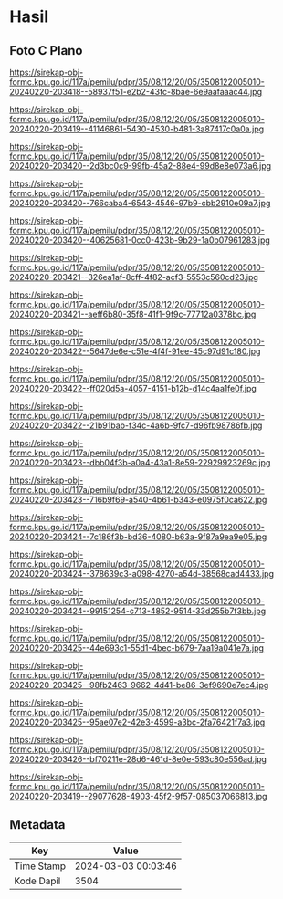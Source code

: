 # Hasil

## Foto C Plano

https://sirekap-obj-formc.kpu.go.id/117a/pemilu/pdpr/35/08/12/20/05/3508122005010-20240220-203418--58937f51-e2b2-43fc-8bae-6e9aafaaac44.jpg

https://sirekap-obj-formc.kpu.go.id/117a/pemilu/pdpr/35/08/12/20/05/3508122005010-20240220-203419--41146861-5430-4530-b481-3a87417c0a0a.jpg

https://sirekap-obj-formc.kpu.go.id/117a/pemilu/pdpr/35/08/12/20/05/3508122005010-20240220-203420--2d3bc0c9-99fb-45a2-88e4-99d8e8e073a6.jpg

https://sirekap-obj-formc.kpu.go.id/117a/pemilu/pdpr/35/08/12/20/05/3508122005010-20240220-203420--766caba4-6543-4546-97b9-cbb2910e09a7.jpg

https://sirekap-obj-formc.kpu.go.id/117a/pemilu/pdpr/35/08/12/20/05/3508122005010-20240220-203420--40625681-0cc0-423b-9b29-1a0b07961283.jpg

https://sirekap-obj-formc.kpu.go.id/117a/pemilu/pdpr/35/08/12/20/05/3508122005010-20240220-203421--326ea1af-8cff-4f82-acf3-5553c560cd23.jpg

https://sirekap-obj-formc.kpu.go.id/117a/pemilu/pdpr/35/08/12/20/05/3508122005010-20240220-203421--aeff6b80-35f8-41f1-9f9c-77712a0378bc.jpg

https://sirekap-obj-formc.kpu.go.id/117a/pemilu/pdpr/35/08/12/20/05/3508122005010-20240220-203422--5647de6e-c51e-4f4f-91ee-45c97d91c180.jpg

https://sirekap-obj-formc.kpu.go.id/117a/pemilu/pdpr/35/08/12/20/05/3508122005010-20240220-203422--ff020d5a-4057-4151-b12b-d14c4aa1fe0f.jpg

https://sirekap-obj-formc.kpu.go.id/117a/pemilu/pdpr/35/08/12/20/05/3508122005010-20240220-203422--21b91bab-f34c-4a6b-9fc7-d96fb98786fb.jpg

https://sirekap-obj-formc.kpu.go.id/117a/pemilu/pdpr/35/08/12/20/05/3508122005010-20240220-203423--dbb04f3b-a0a4-43a1-8e59-22929923269c.jpg

https://sirekap-obj-formc.kpu.go.id/117a/pemilu/pdpr/35/08/12/20/05/3508122005010-20240220-203423--716b9f69-a540-4b61-b343-e0975f0ca622.jpg

https://sirekap-obj-formc.kpu.go.id/117a/pemilu/pdpr/35/08/12/20/05/3508122005010-20240220-203424--7c186f3b-bd36-4080-b63a-9f87a9ea9e05.jpg

https://sirekap-obj-formc.kpu.go.id/117a/pemilu/pdpr/35/08/12/20/05/3508122005010-20240220-203424--378639c3-a098-4270-a54d-38568cad4433.jpg

https://sirekap-obj-formc.kpu.go.id/117a/pemilu/pdpr/35/08/12/20/05/3508122005010-20240220-203424--99151254-c713-4852-9514-33d255b7f3bb.jpg

https://sirekap-obj-formc.kpu.go.id/117a/pemilu/pdpr/35/08/12/20/05/3508122005010-20240220-203425--44e693c1-55d1-4bec-b679-7aa19a041e7a.jpg

https://sirekap-obj-formc.kpu.go.id/117a/pemilu/pdpr/35/08/12/20/05/3508122005010-20240220-203425--98fb2463-9662-4d41-be86-3ef9690e7ec4.jpg

https://sirekap-obj-formc.kpu.go.id/117a/pemilu/pdpr/35/08/12/20/05/3508122005010-20240220-203425--95ae07e2-42e3-4599-a3bc-2fa76421f7a3.jpg

https://sirekap-obj-formc.kpu.go.id/117a/pemilu/pdpr/35/08/12/20/05/3508122005010-20240220-203426--bf70211e-28d6-461d-8e0e-593c80e556ad.jpg

https://sirekap-obj-formc.kpu.go.id/117a/pemilu/pdpr/35/08/12/20/05/3508122005010-20240220-203419--29077628-4903-45f2-9f57-085037066813.jpg


## Metadata

| Key        | Value               |
| ---------- | ------------------- |
| Time Stamp | 2024-03-03 00:03:46 |
| Kode Dapil | 3504                |



